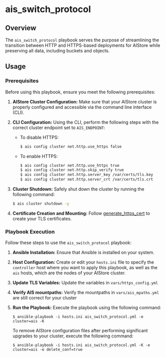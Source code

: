 # ais_switch_protocol

## Overview

The `ais_switch_protocol` playbook serves the purpose of streamlining the transition between HTTP and HTTPS-based deployments for AIStore while preserving all data, including buckets and objects.

## Usage

### Prerequisites

Before using this playbook, ensure you meet the following prerequisites:

1. **AIStore Cluster Configuration:** Make sure that your AIStore cluster is properly configured and accessible via the command line interface (CLI).

2. **CLI Configuration:** Using the CLI, perform the following steps with the correct cluster endpoint set to `AIS_ENDPOINT`:

   - To disable HTTPS:
     ```bash
     $ ais config cluster net.http.use_https false
     ```

   - To enable HTTPS:
     ```bash
     $ ais config cluster net.http.use_https true
     $ ais config cluster net.http.skip_verify true
     $ ais config cluster net.http.server_key /var/certs/tls.key
     $ ais config cluster net.http.server_crt /var/certs/tls.crt
     ```

3. **Cluster Shutdown:** Safely shut down the cluster by running the following command:
   ```bash
   $ ais cluster shutdown -y
   ```

4. **Certificate Creation and Mounting:** Follow [generate_https_cert](generate_https_cert.md) to create your TLS certificates.

### Playbook Execution

Follow these steps to use the `ais_switch_protocol` playbook:

1. **Ansible Installation:** Ensure that Ansible is installed on your system.

2. **Host Configuration:** Create or edit your `hosts.ini` file to specify the `controller` host where you want to apply this playbook, as well as the `ais` hosts, which are the nodes of your AIStore cluster.

3. **Update TLS Variables:** Update the variables in `vars/https_config.yml`

4. **Verify AIS mountpaths:** Verify the mountpaths in `vars/ais_mpaths.yml` are still correct for your cluster

5. **Run the Playbook:** Execute the playbook using the following command:
   ```console
   $ ansible-playbook -i hosts.ini ais_switch_protocol.yml -e cluster=ais -K
   ```

   To remove AIStore configuration files after performing significant upgrades to your cluster, execute the following command:
   
   ```console
   $ ansible-playbook -i hosts.ini ais_switch_protocol.yml -K -e cluster=ais -e delete_conf=true
   ```
